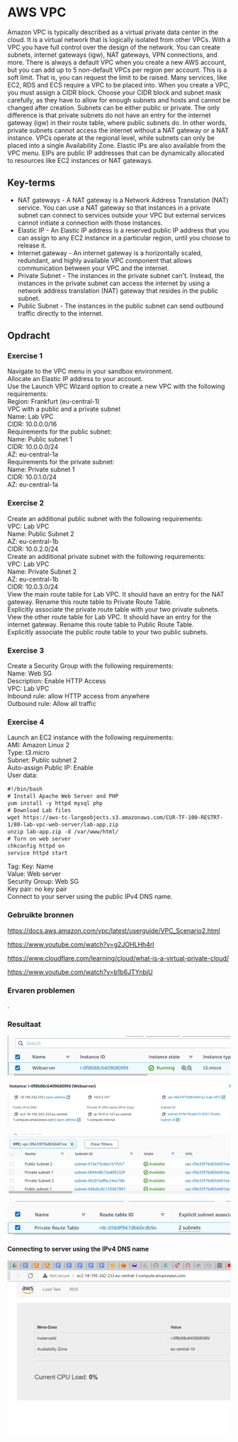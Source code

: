 # AWS VPC
Amazon VPC is typically described as a virtual private data center in the cloud. It is a virtual network that is logically isolated from other VPCs.
With a VPC you have full control over the design of the network. You can create subnets, internet gateways (igw), NAT gateways, VPN connections, and more.
There is always a default VPC when you create a new AWS account, but you can add up to 5 non-default VPCs per region per account. This is a soft limit. That is, you can request the limit to be raised.
Many services, like EC2, RDS and ECS require a VPC to be placed into.
When you create a VPC, you must assign a CIDR block. Choose your CIDR block and subnet mask carefully, as they have to allow for enough subnets and hosts and cannot be changed after creation.
Subnets can be either public or private. The only difference is that private subnets do not have an entry for the internet gateway (igw) in their route table, where public subnets do. In other words, private subnets cannot access the internet without a NAT gateway or a NAT instance.
VPCs operate at the regional level, while subnets can only be placed into a single Availability Zone.
Elastic IPs are also available from the VPC menu. EIPs are public IP addresses that can be dynamically allocated to resources like EC2 instances or NAT gateways.

## Key-terms
- NAT gateways - A NAT gateway is a Network Address Translation (NAT) service. You can use a NAT gateway so that instances in a private subnet can connect to services outside your VPC but external services cannot initiate a connection with those instances.
- Elastic IP - An Elastic IP address is a reserved public IP address that you can assign to any EC2 instance in a particular region, until you choose to release it. 
- Internet gateway - An internet gateway is a horizontally scaled, redundant, and highly available VPC component that allows communication between your VPC and the internet.
- Private Subnet - The instances in the private subnet can't. Instead, the instances in the private subnet can access the internet by using a network address translation (NAT) gateway that resides in the public subnet.
- Public Subnet - The instances in the public subnet can send outbound traffic directly to the internet.


## Opdracht
### Exercise 1
Navigate to the VPC menu in your sandbox environment.<br>
Allocate an Elastic IP address to your account.<br>
Use the Launch VPC Wizard option to create a new VPC with the following requirements:<br>
Region: Frankfurt (eu-central-1)<br>
VPC with a public and a private subnet<br>
Name: Lab VPC<br>
CIDR: 10.0.0.0/16<br>
Requirements for the public subnet:<br>
Name: Public subnet 1<br>
CIDR: 10.0.0.0/24 <br>
AZ: eu-central-1a <br>
Requirements for the private subnet: <br>
Name: Private subnet 1 <br>
CIDR: 10.0.1.0/24 <br>
AZ: eu-central-1a <br>

### Exercise 2
Create an additional public subnet with the following requirements: <br>
VPC: Lab VPC <br>
Name: Public Subnet 2 <br>
AZ: eu-central-1b <br>
CIDR: 10.0.2.0/24 <br>
Create an additional private subnet with the following requirements: <br>
VPC: Lab VPC <br>
Name: Private Subnet 2 <br>
AZ: eu-central-1b <br>
CIDR: 10.0.3.0/24 <br>
View the main route table for Lab VPC. It should have an entry for the NAT gateway. Rename this route table to Private Route Table. <br>
Explicitly associate the private route table with your two private subnets. <br>
View the other route table for Lab VPC. It should have an entry for the internet gateway. Rename this route table to Public Route Table. <br>
Explicitly associate the public route table to your two public subnets. <br>

### Exercise 3 <br>
Create a Security Group with the following requirements: <br>
Name: Web SG <br>
Description: Enable HTTP Access <br>
VPC: Lab VPC <br>
Inbound rule: allow HTTP access from anywhere <br>
Outbound rule: Allow all traffic <br>

### Exercise 4
Launch an EC2 instance with the following requirements: <br>
AMI: Amazon Linux 2 <br>
Type: t3.micro <br>
Subnet: Public subnet 2 <br>
Auto-assign Public IP: Enable <br>
User data: <br>
```
#!/bin/bash
# Install Apache Web Server and PHP
yum install -y httpd mysql php
# Download Lab files
wget https://aws-tc-largeobjects.s3.amazonaws.com/CUR-TF-100-RESTRT-1/80-lab-vpc-web-server/lab-app.zip
unzip lab-app.zip -d /var/www/html/
# Turn on web server
chkconfig httpd on
service httpd start
```
Tag:
Key: Name <br>
Value: Web server <br>
Security Group: Web SG <br>
Key pair: no key pair <br>
Connect to your server using the public IPv4 DNS name.


### Gebruikte bronnen

https://docs.aws.amazon.com/vpc/latest/userguide/VPC_Scenario2.html

https://www.youtube.com/watch?v=g2JOHLHh4rI

https://www.cloudflare.com/learning/cloud/what-is-a-virtual-private-cloud/

https://www.youtube.com/watch?v=b1b6JTYnbjU


### Ervaren problemen
.

### Resultaat


![alt_text](https://github.com/techgrounds/cloud-6-repo-rupaliBC/blob/main/00_includes/vpc1.png)

![alt_text](https://github.com/techgrounds/cloud-6-repo-rupaliBC/blob/main/00_includes/vpc2.png)

![alt_text](https://github.com/techgrounds/cloud-6-repo-rupaliBC/blob/main/00_includes/vpc3.png)


![alt_text](https://github.com/techgrounds/cloud-6-repo-rupaliBC/blob/main/00_includes/vpc4.png)

#### Connecting to server using the IPv4 DNS name

![alt_text](https://github.com/techgrounds/cloud-6-repo-rupaliBC/blob/main/00_includes/VPC.png)

